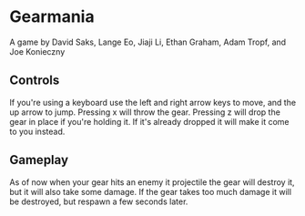 # Gearmania

A game by David Saks, Lange Eo, Jiaji Li, Ethan Graham, Adam Tropf, and Joe Konieczny

## Controls

If you're using a keyboard use the left and right arrow keys to move, and the up arrow to jump.
Pressing x will throw the gear. Pressing z will drop the gear in place if you're holding it. If it's already dropped it will make it come to you instead.

## Gameplay

As of now when your gear hits an enemy it projectile the gear will destroy it, but it will also take some damage. 
If the gear takes too much damage it will be destroyed, but respawn a few seconds later.